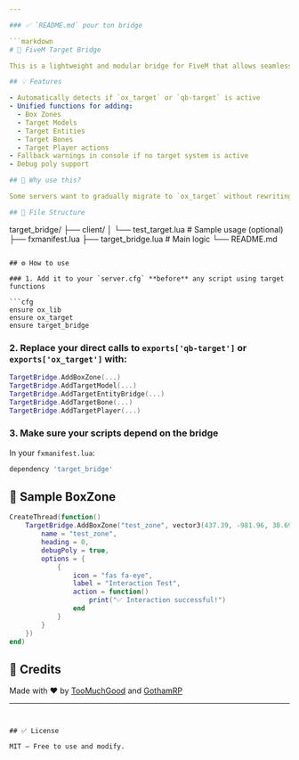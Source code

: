 ```yaml
---

### ✅ `README.md` pour ton bridge

```markdown
# 🔗 FiveM Target Bridge

This is a lightweight and modular bridge for FiveM that allows seamless switching between `ox_target` and `qb-target`.

## 💡 Features

- Automatically detects if `ox_target` or `qb-target` is active
- Unified functions for adding:
  - Box Zones
  - Target Models
  - Target Entities
  - Target Bones
  - Target Player actions
- Fallback warnings in console if no target system is active
- Debug poly support

## 🧠 Why use this?

Some servers want to gradually migrate to `ox_target` without rewriting all their custom scripts. This bridge provides an abstraction layer, so your scripts remain agnostic of the target system used.

## 📁 File Structure

```

target\_bridge/
├── client/
│   └── test\_target.lua          # Sample usage (optional)
├── fxmanifest.lua
├── target\_bridge.lua            # Main logic
└── README.md

````

## ⚙️ How to use

### 1. Add it to your `server.cfg` **before** any script using target functions

```cfg
ensure ox_lib
ensure ox_target
ensure target_bridge
````

### 2. Replace your direct calls to `exports['qb-target']` or `exports['ox_target']` with:

```lua
TargetBridge.AddBoxZone(...)
TargetBridge.AddTargetModel(...)
TargetBridge.AddTargetEntityBridge(...)
TargetBridge.AddTargetBone(...)
TargetBridge.AddTargetPlayer(...)
```

### 3. Make sure your scripts depend on the bridge

In your `fxmanifest.lua`:

```lua
dependency 'target_bridge'
```

## 🧪 Sample BoxZone

```lua
CreateThread(function()
    TargetBridge.AddBoxZone("test_zone", vector3(437.39, -981.96, 30.69), 1.5, 1.5, {
        name = "test_zone",
        heading = 0,
        debugPoly = true,
        options = {
            {
                icon = "fas fa-eye",
                label = "Interaction Test",
                action = function()
                    print("✅ Interaction successful!")
                end
            }
        }
    })
end)
```

## 🙌 Credits

Made with ❤️ by [TooMuchGood](https://github.com/TooMuchGood) and [GothamRP](https://github.com/gothamrp24)

---
```


## ✅ License

MIT — Free to use and modify.

```
